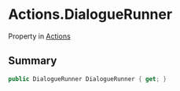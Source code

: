 # Actions.DialogueRunner

Property in [Actions](/api/csharp/yarn.unity.actions.md)

## Summary



```csharp
public DialogueRunner DialogueRunner { get; }
```

